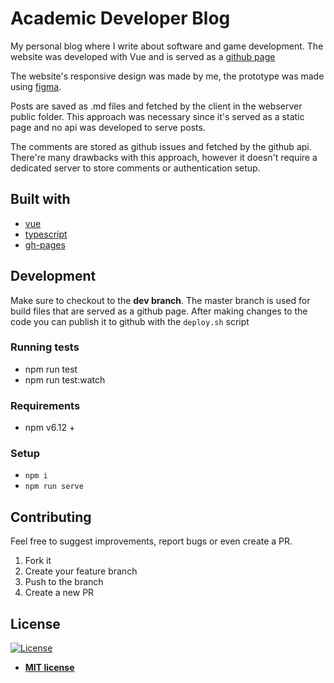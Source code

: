 # Academic Developer Blog

My personal blog where I write about software and game development. The website was developed with Vue and is served as a [github page](https://theguspassos.github.io/#/)

The website's responsive design was made by me, the prototype was made using [figma](https://www.figma.com/).

Posts are saved as .md files and fetched by the client in the webserver public folder. This approach was necessary since it's served as a static page and no api was developed to serve posts.

The comments are stored as github issues and fetched by the github api. There're many drawbacks with this approach, however it doesn't require a dedicated server to store comments or authentication setup.

## Built with

- [vue](https://vuejs.org/)
- [typescript](https://www.typescriptlang.org/docs/home.html)
- [gh-pages](https://www.npmjs.com/package/gh-pages)

## Development

Make sure to checkout to the **dev branch**. The master branch is used for build files that are served as a github page.
After making changes to the code you can publish it to github with the `deploy.sh` script

### Running tests

- npm run test
- npm run test:watch

### Requirements

- npm v6.12 +

### Setup

- `npm i`
- `npm run serve`

## Contributing

Feel free to suggest improvements, report bugs or even create a PR.

1. Fork it
2. Create your feature branch
3. Push to the branch
4. Create a new PR

## License

[![License](http://img.shields.io/:license-mit-blue.svg?style=flat-square)](http://badges.mit-license.org)

- **[MIT license](http://opensource.org/licenses/mit-license.php)**
